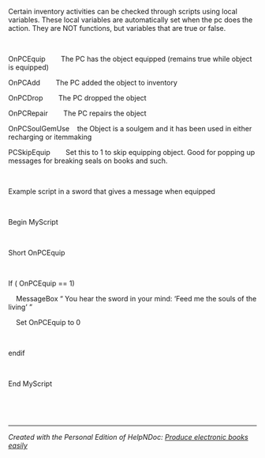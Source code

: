 # 

&nbsp;

Certain inventory activities can be checked through scripts using local variables. These local variables are automatically set when the pc does the action. They are NOT functions, but variables that are true or false.

&nbsp;

OnPCEquip&nbsp; &nbsp; &nbsp; &nbsp; The PC has the object equipped (remains true while object is equipped)

OnPCAdd&nbsp; &nbsp; &nbsp; &nbsp; The PC added the object to inventory

OnPCDrop&nbsp; &nbsp; &nbsp; &nbsp; The PC dropped the object

OnPCRepair&nbsp; &nbsp; &nbsp; &nbsp; The PC repairs the object

OnPCSoulGemUse&nbsp; &nbsp; the Object is a soulgem and it has been used in either recharging or itemmaking

PCSkipEquip&nbsp; &nbsp; &nbsp; &nbsp; Set this to 1 to skip equipping object. Good for popping up messages for breaking seals on books and such.

&nbsp;

Example script in a sword that gives a message when equipped

&nbsp;

Begin MyScript

&nbsp;

Short OnPCEquip

&nbsp;

If ( OnPCEquip == 1)

&nbsp; &nbsp; MessageBox “ You hear the sword in your mind: ‘Feed me the souls of the living’ ”&nbsp;

&nbsp; &nbsp; Set OnPCEquip to 0 &nbsp; &nbsp; &nbsp; &nbsp;

&nbsp;

endif

&nbsp;

End MyScript

&nbsp;

&nbsp;


***
_Created with the Personal Edition of HelpNDoc: [Produce electronic books easily](<https://www.helpndoc.com/create-epub-ebooks>)_
